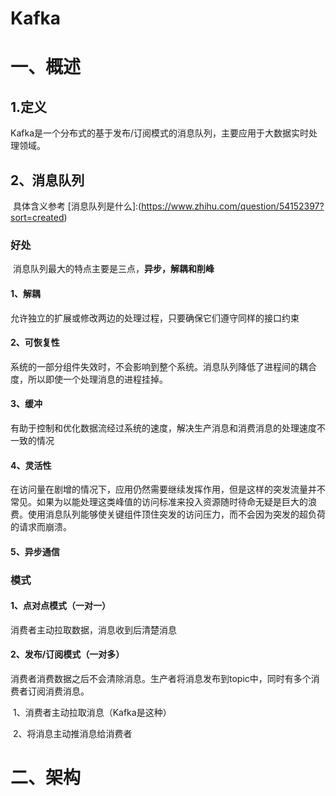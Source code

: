 # Kafka



# 一、概述

## 	1.定义

​		Kafka是一个分布式的基于发布/订阅模式的消息队列，主要应用于大数据实时处理领域。

## 	2、消息队列

​	具体含义参考 [消息队列是什么]:(https://www.zhihu.com/question/54152397?sort=created)



### 	好处

​			消息队列最大的特点主要是三点，**异步，解耦和削峰**

#### 			1、解耦

​		允许独立的扩展或修改两边的处理过程，只要确保它们遵守同样的接口约束

#### 		2、可恢复性

​		系统的一部分组件失效时，不会影响到整个系统。消息队列降低了进程间的耦合度，所以即使一个处理消息的进程挂掉。

#### 		3、缓冲

​		有助于控制和优化数据流经过系统的速度，解决生产消息和消费消息的处理速度不一致的情况

#### 		4、灵活性

​		在访问量在剧增的情况下，应用仍然需要继续发挥作用，但是这样的突发流量并不常见。如果为以能处理这类峰值的访问标准来投入资源随时待命无疑是巨大的浪费。使用消息队列能够使关键组件顶住突发的访问压力，而不会因为突发的超负荷的请求而崩溃。

#### 		5、异步通信



### 	模式

#### 1、点对点模式（一对一）

消费者主动拉取数据，消息收到后清楚消息



#### 2、发布/订阅模式（一对多）

消费者消费数据之后不会清除消息。生产者将消息发布到topic中，同时有多个消费者订阅消费消息。

​		1、消费者主动拉取消息（Kafka是这种）

​		2、将消息主动推消息给消费者

# 二、架构